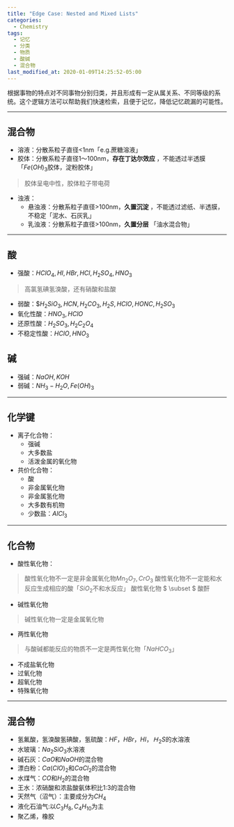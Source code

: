 ```yaml
---
title: "Edge Case: Nested and Mixed Lists"
categories:
  - Chemistry
tags:
  - 记忆
  - 分类
  - 物质
  - 酸碱
  - 混合物
last_modified_at: 2020-01-09T14:25:52-05:00
---
```


根据事物的特点对不同事物分别归类，并且形成有一定从属关系、不同等级的系统。这个逻辑方法可以帮助我们快速检索，且便于记忆，降低记忆疏漏的可能性。
***
## 混合物
* 溶液：分散系粒子直径<1nm「e.g.蔗糖溶液」
* 胶体：分散系粒子直径1～100nm，**存在丁达尔效应**  ，不能透过半透膜「$Fe(OH)_3$胶体，淀粉胶体」
>胶体呈电中性，胶体粒子带电荷
* 浊液：
    * 悬浊液：分散系粒子直径>100nm，**久置沉淀** ，不能透过滤纸、半透膜，不稳定「泥水、石灰乳」
    * 乳浊液：分散系粒子直径>100nm，**久置分层** 「油水混合物」
***
## 酸
* 强酸：$HClO_4,HI,HBr,HCl,H_2SO_4,HNO_3$
> 高氯氢碘氢溴酸，还有硝酸和盐酸
* 弱酸：$$H_2SiO_3,HCN,H_2CO_3,H_2S,HClO,HONC,H_2SO_3$
* 氧化性酸：$HNO_3,HClO$
* 还原性酸：$H_2SO_3,H_2C_2O_4$
* 不稳定性酸：$HClO,HNO_3$

 ##  碱
* 强碱：$NaOH,KOH$
* 弱碱：$NH_3-H_2O,Fe(OH)_3$
***
## 化学键 
* 离子化合物：
    * 强碱
    * 大多数盐
    * 活泼金属的氧化物
* 共价化合物：
    * 酸
    * 非金属氧化物
    * 非金属氢化物
    * 大多数有机物
    * 少数盐：$AlCl_3$
*** 
## 化合物
* 酸性氧化物：
>  酸性氧化物不一定是非金属氧化物$Mn_2O_7,CrO_3$
>  酸性氧化物不一定能和水反应生成相应的酸「$SiO_2$不和水反应」
>  酸性氧化物 $ \subset $ 酸酐
* 碱性氧化物
> 碱性氧化物一定是金属氧化物
* 两性氧化物
>  与酸碱都能反应的物质不一定是两性氧化物「$NaHCO_3$」 
* 不成盐氧化物
* 过氧化物
* 超氧化物
* 特殊氧化物
***
## 混合物
* 氢氟酸，氢溴酸氢碘酸，氢硫酸：$HF，HBr，HI，Ｈ_2S$的水溶液
* 水玻璃：$Na_2SiO_3$水溶液
* 碱石灰：$CaO$和$NaOH$的混合物
* 漂白粉：$Ca(ClO)_2$和$CaCl_2$的混合物
* 水煤气：$CO$和$H_2$的混合物
* 王水：浓硝酸和浓盐酸氨体积比1:3的混合物
* 天然气（沼气）：主要成分为$CH_4$
* 液化石油气:以$C_3H_8,C_4H_{10}$为主
* 聚乙烯，橡胶
